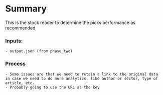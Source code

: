 # Summary
This is the stock reader to determine the picks performance as recommended 

### Inputs:
	- output.json (from phase_two)

### Process
	- Some issues are that we need to retain a link to the original data in case we need to do more analytics, like author or sector, type of article, etc.
	- Probably going to use the URL as the key

